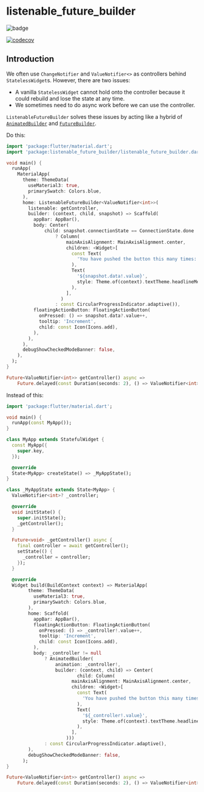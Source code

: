 # listenable_future_builder

![badge](https://github.com/MelbourneDeveloper/listenable_future_builder/actions/workflows/build_and_test.yml/badge.svg)

<a href="https://codecov.io/gh/melbournedeveloper/listenable_future_builder"><img src="https://codecov.io/gh/melbournedeveloper/listenable_future_builder/branch/main/graph/badge.svg" alt="codecov"></a>

## Introduction

We often use `ChangeNotifier` and `ValueNotifier<>` as controllers behind `StatelessWidget`s. However, there are two issues:

- A vanilla `StatelessWidget` cannot hold onto the controller because it could rebuild and lose the state at any time.
- We sometimes need to do async work before we can use the controller.

`ListenableFutureBuilder` solves these issues by acting like a hybrid of [`AnimatedBuilder`](https://api.flutter.dev/flutter/widgets/AnimatedBuilder-class.html) and [`FutureBuilder`](https://api.flutter.dev/flutter/widgets/FutureBuilder-class.html). 

Do this:

```dart
import 'package:flutter/material.dart';
import 'package:listenable_future_builder/listenable_future_builder.dart';

void main() {
  runApp(
    MaterialApp(
      theme: ThemeData(
        useMaterial3: true,
        primarySwatch: Colors.blue,
      ),
      home: ListenableFutureBuilder<ValueNotifier<int>>(
        listenable: getController,
        builder: (context, child, snapshot) => Scaffold(
          appBar: AppBar(),
          body: Center(
              child: snapshot.connectionState == ConnectionState.done
                  ? Column(
                      mainAxisAlignment: MainAxisAlignment.center,
                      children: <Widget>[
                        const Text(
                          'You have pushed the button this many times:',
                        ),
                        Text(
                          '${snapshot.data!.value}',
                          style: Theme.of(context).textTheme.headlineMedium,
                        ),
                      ],
                    )
                  : const CircularProgressIndicator.adaptive()),
          floatingActionButton: FloatingActionButton(
            onPressed: () => snapshot.data?.value++,
            tooltip: 'Increment',
            child: const Icon(Icons.add),
          ),
        ),
      ),
      debugShowCheckedModeBanner: false,
    ),
  );
}

Future<ValueNotifier<int>> getController() async =>
    Future.delayed(const Duration(seconds: 2), () => ValueNotifier<int>(0));
```

Instead of this:

```dart
import 'package:flutter/material.dart';

void main() {
  runApp(const MyApp());
}

class MyApp extends StatefulWidget {
  const MyApp({
    super.key,
  });

  @override
  State<MyApp> createState() => _MyAppState();
}

class _MyAppState extends State<MyApp> {
  ValueNotifier<int>? _controller;

  @override
  void initState() {
    super.initState();
    _getController();
  }

  Future<void> _getController() async {
    final controller = await getController();
    setState(() {
      _controller = controller;
    });
  }

  @override
  Widget build(BuildContext context) => MaterialApp(
        theme: ThemeData(
          useMaterial3: true,
          primarySwatch: Colors.blue,
        ),
        home: Scaffold(
          appBar: AppBar(),
          floatingActionButton: FloatingActionButton(
            onPressed: () => _controller!.value++,
            tooltip: 'Increment',
            child: const Icon(Icons.add),
          ),
          body: _controller != null
              ? AnimatedBuilder(
                  animation: _controller!,
                  builder: (context, child) => Center(
                          child: Column(
                        mainAxisAlignment: MainAxisAlignment.center,
                        children: <Widget>[
                          const Text(
                            'You have pushed the button this many times:',
                          ),
                          Text(
                            '${_controller!.value}',
                            style: Theme.of(context).textTheme.headlineMedium,
                          ),
                        ],
                      )))
              : const CircularProgressIndicator.adaptive(),
        ),
        debugShowCheckedModeBanner: false,
      );
}

Future<ValueNotifier<int>> getController() async =>
    Future.delayed(const Duration(seconds: 2), () => ValueNotifier<int>(0));
```

